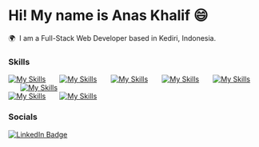 # Hi! My name is Anas Khalif 😄

🌍  I am a Full-Stack Web Developer based in Kediri, Indonesia.
<br/>

### Skills

[![My Skills](https://skillicons.dev/icons?i=html,css)](https://skillicons.dev) &nbsp;&nbsp;&nbsp;&nbsp;&nbsp; [![My Skills](https://skillicons.dev/icons?i=js,react)](https://skillicons.dev) &nbsp;&nbsp;&nbsp;&nbsp;&nbsp; [![My Skills](https://skillicons.dev/icons?i=figma,sass)](https://skillicons.dev) &nbsp;&nbsp;&nbsp;&nbsp;&nbsp; [![My Skills](https://skillicons.dev/icons?i=tailwind,bootstrap)](https://skillicons.dev) &nbsp;&nbsp;&nbsp;&nbsp;&nbsp; [![My Skills](https://skillicons.dev/icons?i=php,mysql)](https://skillicons.dev) &nbsp;&nbsp;&nbsp;&nbsp;&nbsp; [![My Skills](https://skillicons.dev/icons?i=github,gitlab)](https://skillicons.dev)
<br/> [![My Skills](https://skillicons.dev/icons?i=postman,docker)](https://skillicons.dev) &nbsp;&nbsp;&nbsp;&nbsp;&nbsp; [![My Skills](https://skillicons.dev/icons?i=laravel)](https://skillicons.dev)
<br/>

### Socials

<div id="badges">
  <a href="https://www.linkedin.com/in/anaskhalifmuttaqien/">
    <img src="https://img.shields.io/badge/LinkedIn-blue?style=for-the-badge&logo=linkedin&logoColor=white" alt="LinkedIn Badge"/>
  </a>
</div>
